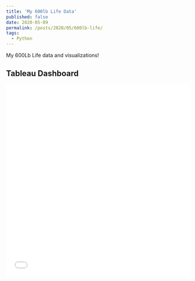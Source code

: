 ```yaml
---
title: 'My 600lb Life Data'
published: false
date: 2020-05-09
permalink: /posts/2020/05/600lb-life/
tags:
  - Python
---
```

My 600Lb Life data and visualizations!

## Tableau Dashboard

<iframe id="igraph" scrolling="no" style="border:none;" seamless="seamless" src="../../../../images/600lb_life/tableau_dash.html" height="525" width="100%"></iframe>

